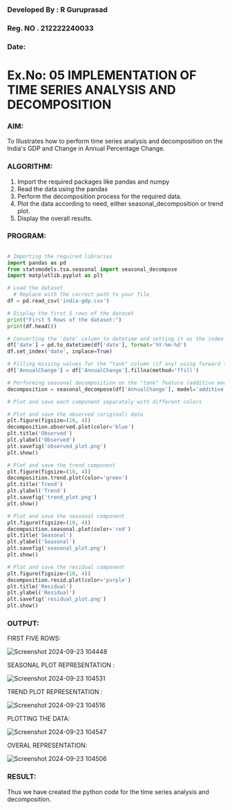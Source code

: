 ### Developed By : R Guruprasad
### Reg. NO . 212222240033
### Date: 

# Ex.No: 05  IMPLEMENTATION OF TIME SERIES ANALYSIS AND DECOMPOSITION

### AIM:
To Illustrates how to perform time series analysis and decomposition on the India's GDP and Change in Annual Percentage Change.

### ALGORITHM:
1. Import the required packages like pandas and numpy
2. Read the data using the pandas
3. Perform the decomposition process for the required data.
4. Plot the data according to need, either seasonal_decomposition or trend plot.
5. Display the overall results.

### PROGRAM:
```python

# Importing the required libraries
import pandas as pd
from statsmodels.tsa.seasonal import seasonal_decompose
import matplotlib.pyplot as plt

# Load the dataset
  # Replace with the correct path to your file
df = pd.read_csv('india-gdp.csv')

# Display the first 5 rows of the dataset
print("First 5 Rows of the dataset:")
print(df.head())

# Converting the 'date' column to datetime and setting it as the index
df['date'] = pd.to_datetime(df['date'], format='%Y-%m-%d')
df.set_index('date', inplace=True)

# Filling missing values for the "tank" column (if any) using forward fill
df['AnnualChange'] = df['AnnualChange'].fillna(method='ffill')

# Performing seasonal decomposition on the "tank" feature (additive model)
decomposition = seasonal_decompose(df['AnnualChange'], model='additive', period=7)

# Plot and save each component separately with different colors

# Plot and save the observed (original) data
plt.figure(figsize=(10, 4))
decomposition.observed.plot(color='blue')
plt.title('Observed')
plt.ylabel('Observed')
plt.savefig('observed_plot.png')
plt.show()

# Plot and save the trend component
plt.figure(figsize=(10, 4))
decomposition.trend.plot(color='green')
plt.title('Trend')
plt.ylabel('Trend')
plt.savefig('trend_plot.png')
plt.show()

# Plot and save the seasonal component
plt.figure(figsize=(10, 4))
decomposition.seasonal.plot(color='red')
plt.title('Seasonal')
plt.ylabel('Seasonal')
plt.savefig('seasonal_plot.png')
plt.show()

# Plot and save the residual component
plt.figure(figsize=(10, 4))
decomposition.resid.plot(color='purple')
plt.title('Residual')
plt.ylabel('Residual')
plt.savefig('residual_plot.png')
plt.show()

```
### OUTPUT:
FIRST FIVE ROWS:

![Screenshot 2024-09-23 104448](https://github.com/user-attachments/assets/b92cf3dd-86b0-450b-a800-22d366ff9e15)

SEASONAL PLOT REPRESENTATION :

![Screenshot 2024-09-23 104531](https://github.com/user-attachments/assets/369876a5-39a1-414c-aa0c-6e566e272bb8)

TREND PLOT REPRESENTATION :

![Screenshot 2024-09-23 104516](https://github.com/user-attachments/assets/f2c908f1-64a2-4598-b6b5-5fd187bdb3e1)

PLOTTING THE DATA:

![Screenshot 2024-09-23 104547](https://github.com/user-attachments/assets/6330f7e0-125e-4d67-a0a4-decf2991f953)

OVERAL REPRESENTATION:

![Screenshot 2024-09-23 104506](https://github.com/user-attachments/assets/22088370-0263-496a-b9c1-39a3b93f6a05)

### RESULT:
Thus we have created the python code for the time series analysis and decomposition.
